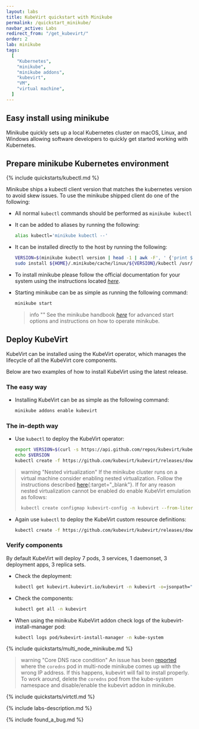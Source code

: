 ```yaml
---
layout: labs
title: KubeVirt quickstart with Minikube
permalink: /quickstart_minikube/
navbar_active: Labs
redirect_from: "/get_kubevirt/"
order: 2
lab: minikube
tags:
  [
    "Kubernetes",
    "minikube",
    "minikube addons",
    "kubevirt",
    "VM",
    "virtual machine",
  ]
---
```


## Easy install using minikube

Minikube quickly sets up a local Kubernetes cluster on macOS, Linux, and Windows allowing software developers to quickly get started working with Kubernetes.

## Prepare minikube Kubernetes environment

{% include quickstarts/kubectl.md %}

Minikube ships a kubectl client version that matches the kubernetes version to avoid skew issues. To use the minikube shipped client do one of the following:

* All normal `kubectl` commands should be performed as `minikube kubectl`
* It can be added to aliases by running the following:

  ```bash
  alias kubectl='minikube kubectl --'
  ```

* It can be installed directly to the host by running the following:

  ```bash
  VERSION=$(minikube kubectl version | head -1 | awk -F', ' {'print $3'} | awk -F':' {'print $2'} | sed s/\"//g)
  sudo install ${HOME}/.minikube/cache/linux/${VERSION}/kubectl /usr/local/bin
  ```

* To install minikube please follow the official documentation for your system using the instructions located [_here_](https://kubernetes.io/docs/tasks/tools/install-minikube/).

* Starting minikube can be as simple as running the following command:

  ```bash
  minikube start
  ```

  > info ""
  > See the minikube handbook [_here_](https://minikube.sigs.k8s.io/docs/) for advanced start options and instructions on how to operate minikube.

## Deploy KubeVirt

KubeVirt can be installed using the KubeVirt operator, which manages the lifecycle of all the KubeVirt core components.

Below are two examples of how to install KubeVirt using the latest release.

### The easy way

* Installing KubeVirt can be as simple as the following command:

  ```bash
  minikube addons enable kubevirt
  ```

### The in-depth way

* Use `kubectl` to deploy the KubeVirt operator:

  ```bash
  export VERSION=$(curl -s https://api.github.com/repos/kubevirt/kubevirt/releases | grep tag_name | grep -v -- '-rc' | sort -r | head -1 | awk -F': ' '{print $2}' | sed 's/,//' | xargs)
  echo $VERSION
  kubectl create -f https://github.com/kubevirt/kubevirt/releases/download/${VERSION}/kubevirt-operator.yaml
  ```

> warning "Nested virtualization"
> If the minikube cluster runs on a virtual machine consider enabling nested virtualization.  Follow the instructions described [here](https://docs.fedoraproject.org/en-US/quick-docs/using-nested-virtualization-in-kvm/index.html){:target="\_blank"}.
> If for any reason nested virtualization cannot be enabled do enable KubeVirt emulation as follows:
>
> ```bash
> kubectl create configmap kubevirt-config -n kubevirt --from-literal debug.useEmulation=true
> ```

* Again use `kubectl` to deploy the KubeVirt custom resource definitions:

  ```bash
  kubectl create -f https://github.com/kubevirt/kubevirt/releases/download/${VERSION}/kubevirt-cr.yaml
  ```

### Verify components

By default KubeVirt will deploy 7 pods, 3 services, 1 daemonset, 3 deployment apps, 3 replica sets.

* Check the deployment:

  ```bash
  kubectl get kubevirt.kubevirt.io/kubevirt -n kubevirt -o=jsonpath="{.status.phase}"
  ````

* Check the components:

  ```bash
  kubectl get all -n kubevirt
  ```

* When using the minikube KubeVirt addon check logs of the kubevirt-install-manager pod:

  ```bash
  kubectl logs pod/kubevirt-install-manager -n kube-system
  ```

{% include quickstarts/multi_node_minikube.md %}

> warning "Core DNS race condition"
> An issue has been
> [reported](https://github.com/kubernetes/minikube/issues/11608) where the
> `coredns` pod in multi-node minikube comes up with the wrong IP address. If
> this happens, kubevirt will fail to install properly. To work around, delete
> the `coredns` pod from the kube-system namespace and disable/enable the
> kubevirt addon in minikube.

{% include quickstarts/virtctl.md %}

{% include labs-description.md %}

{% include found_a_bug.md %}
